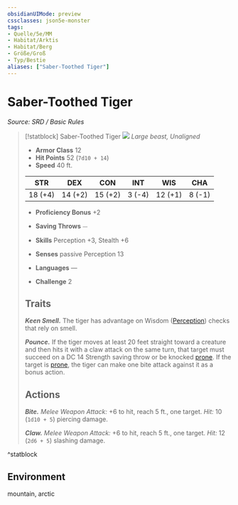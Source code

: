 ```yaml
---
obsidianUIMode: preview
cssclasses: json5e-monster
tags:
- Quelle/5e/MM
- Habitat/Arktis
- Habitat/Berg
- Größe/Groß
- Typ/Bestie
aliases: ["Saber-Toothed Tiger"]
---
```

# Saber-Toothed Tiger
*Source: SRD / Basic Rules*  

> [!statblock] Saber-Toothed Tiger
> ![](compendium/bestiary/beast/token/saber-toothed-tiger.png#token)
> *Large beast, Unaligned*
> 
> - **Armor Class** 12 
> - **Hit Points** 52 (`7d10 + 14`)
> - **Speed** 40 ft.
> 
> |STR|DEX|CON|INT|WIS|CHA|
> |:---:|:---:|:---:|:---:|:---:|:---:|
> |18 (+4)|14 (+2)|15 (+2)| 3 (-4)|12 (+1)| 8 (-1)|
> 
> - **Proficiency Bonus** +2
> - **Saving Throws** ⏤
> - **Skills** Perception +3, Stealth +6
> - **Senses** passive Perception 13
> 
> - **Languages** —
> - **Challenge** 2
> 
> ## Traits
> 
> ***Keen Smell.*** The tiger has advantage on Wisdom ([Perception](rules/skills.md#Perception)) checks that rely on smell.
> 
> ***Pounce.*** If the tiger moves at least 20 feet straight toward a creature and then hits it with a claw attack on the same turn, that target must succeed on a DC 14 Strength saving throw or be knocked [prone](rules/conditions.md#prone). If the target is [prone](rules/conditions.md#prone), the tiger can make one bite attack against it as a bonus action.
> 
> ## Actions
> 
> ***Bite.*** *Melee Weapon Attack:* +6 to hit, reach 5 ft., one target. *Hit:* 10 (`1d10 + 5`) piercing damage.
> 
> ***Claw.*** *Melee Weapon Attack:* +6 to hit, reach 5 ft., one target. *Hit:* 12 (`2d6 + 5`) slashing damage.
^statblock

## Environment

mountain, arctic